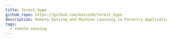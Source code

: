 ```yaml
---
title: forest_hype
github_repo: https://github.com/mosin26/forest_hype
description: Remote Sensing and Machine Learning in Forestry Applications
tags:
  - remote-sensing
---
```

